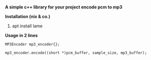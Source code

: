 **A simple c++ library for your project encode pcm to mp3**


**Installation (nix & co.)**

1. apt install lame

**Usage in 2 lines**

`MP3Encoder mp3_encoder{};`

`mp3_encoder.encode((short *)pcm_buffer, sample_size, mp3_buffer);`